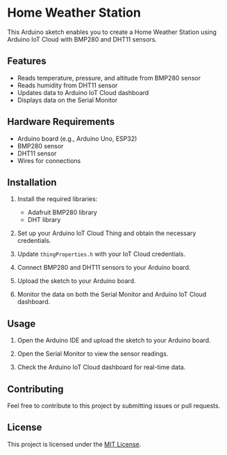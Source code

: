 # Home Weather Station

This Arduino sketch enables you to create a Home Weather Station using Arduino IoT Cloud with BMP280 and DHT11 sensors.

## Features

- Reads temperature, pressure, and altitude from BMP280 sensor
- Reads humidity from DHT11 sensor
- Updates data to Arduino IoT Cloud dashboard
- Displays data on the Serial Monitor

## Hardware Requirements

- Arduino board (e.g., Arduino Uno, ESP32)
- BMP280 sensor
- DHT11 sensor
- Wires for connections

## Installation

1. Install the required libraries:
   - Adafruit BMP280 library
   - DHT library

2. Set up your Arduino IoT Cloud Thing and obtain the necessary credentials.

3. Update `thingProperties.h` with your IoT Cloud credentials.

4. Connect BMP280 and DHT11 sensors to your Arduino board.

5. Upload the sketch to your Arduino board.

6. Monitor the data on both the Serial Monitor and Arduino IoT Cloud dashboard.

## Usage

1. Open the Arduino IDE and upload the sketch to your Arduino board.

2. Open the Serial Monitor to view the sensor readings.

3. Check the Arduino IoT Cloud dashboard for real-time data.

## Contributing

Feel free to contribute to this project by submitting issues or pull requests.

## License

This project is licensed under the [MIT License](LICENSE).

